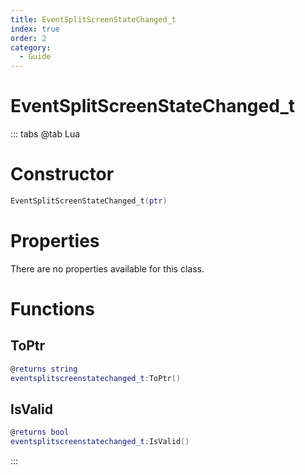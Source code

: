 ```yaml
---
title: EventSplitScreenStateChanged_t
index: true
order: 2
category:
  - Guide
---
```


# EventSplitScreenStateChanged_t

::: tabs
@tab Lua
# Constructor
```lua
EventSplitScreenStateChanged_t(ptr)
```
# Properties
There are no properties available for this class.
# Functions
## ToPtr
```lua
@returns string
eventsplitscreenstatechanged_t:ToPtr()
```
## IsValid
```lua
@returns bool
eventsplitscreenstatechanged_t:IsValid()
```

:::